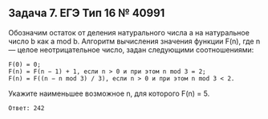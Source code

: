 ## Задача 7. ЕГЭ Тип 16 № 40991


Обозначим остаток от деления натурального числа a на натуральное число b как a mod b.
Алгоритм вычисления значения функции F(n), где n — целое неотрицательное число, задан следующими соотношениями:

```
F(0) = 0;
F(n) = F(n − 1) + 1, если n > 0 и при этом n mod 3 = 2;
F(n) = F((n − n mod 3) / 3), если n > 0 и при этом n mod 3 < 2.
```

Укажите наименьшее возможное n, для которого F(n) = 5.

```
Ответ: 242
```